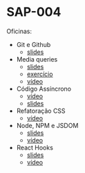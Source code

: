 # SAP-004
Oficinas:

- Git e Github
    - [slides](./git-e-github/slides.pdf)
- Media queries
    - [slides](./media-queries/slides.pdf)
    - [exercício](./media-queries)
    - [vídeo](https://drive.google.com/file/d/1IiqpPAo4mopmB3WOi1EneKFJPwSMJDps/view?usp=sharing)
- Código Assíncrono
    - [vídeo](https://drive.google.com/file/d/1QfRmkvTcGRAoHaVSIAjciYriHq5pG3SC/view?usp=sharing)
    - [slides](./codigo-assincrono/slides.pdf)
- Refatoração CSS
    - [vídeo](https://drive.google.com/file/d/1c1d_2R9kX61_8NBYCpmuEyOTeI-Gs3O3/view?usp=sharing)
- Node, NPM e JSDOM
    - [slides](./node-npm-e-jsdom/slides.pdf)
    - [vídeo](https://drive.google.com/file/d/1G5QSBqdyfGagVw2VHOUDhZcKX6ebC9tt/view?usp=sharing)
- React Hooks
    - [slides](./react-hooks/slides.pdf)
    - [vídeo](https://drive.google.com/file/d/1p04yYHCBibXFKAKHebqAyvtcgr2DgiyT/view?usp=sharing)